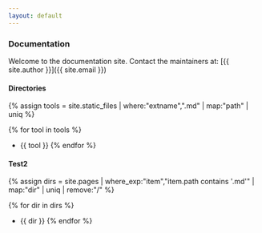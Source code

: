 ```yaml
---
layout: default
---
```


### Documentation

Welcome to the documentation site. Contact the maintainers at: [{{ site.author }}]({{ site.email }})

#### Directories

{% assign tools = site.static_files | where:"extname",".md" | map:"path" | uniq %}

{% for tool in tools %}
* {{ tool }}
{% endfor %}

#### Test2

{% assign dirs = site.pages | where_exp:"item","item.path contains '.md'" | map:"dir" | uniq | remove:"/" %}

{% for dir in dirs %}
* {{ dir }}
{% endfor %}
